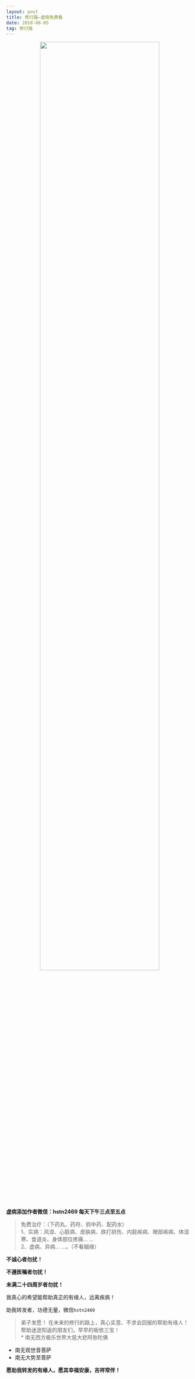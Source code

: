```yaml
---
layout: post
title: 修行路—虚病免费看
date: 2018-08-05  
tag: 修行路
---
```


 <div align="center">
   <img src="../../../assets/images/acitvity/logo.jpg" width="80%" />  
</div>

**虚病添加作者微信：hstn2469   每天下午三点至五点**
>免费治疗：（下药丸、药符、抓中药、配药水）<br>
  1、实病：风湿、心脏病、皮肤病、跌打损伤、内脏疾病、眼部疾病、体湿寒、食道炎、身体部位疼痛... ... <br>
  2、虚病、异病... ...。（不看姻缘）



**不诚心者勿扰！**

**不遵医嘱者勿扰！**     

**未满二十四周岁者勿扰！**



我真心的希望能帮助真正的有缘人，远离疾病！

助我转发者，功德无量，微信``hstn2469``

>弟子发愿！
在未来的修行的路上，真心实意、不求会回报的帮助有缘人！帮助迷途知返的朋友们，早早的皈依三宝！    
          *   南无西方极乐世界大慈大悲阿弥陀佛
*   南无观世音菩萨
*   南无大势至菩萨

**愿助我转发的有缘人，愿其幸福安康，吉祥常伴！**
 